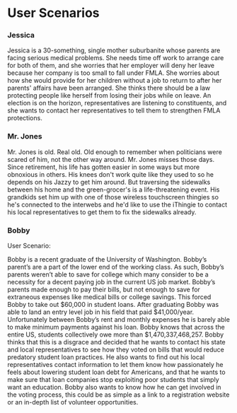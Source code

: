 # User Scenarios

### Jessica

Jessica is a 30-something, single mother suburbanite whose parents are facing serious medical problems. She needs time off work to arrange care for both of them, and she worries that her employer will deny her leave because her company is too small to fall under FMLA. She worries about how she would provide for her children without a job to return to after her parents' affairs have been arranged. She thinks there should be a law protecting people like herself from losing their jobs while on leave. An election is on the horizon, representatives are listening to constituents, and she wants to contact her representatives to tell them to strengthen FMLA protections.


### Mr. Jones

Mr. Jones is old. Real old. Old enough to remember when politicians were scared of him, not the other way around. Mr. Jones misses those days. Since retirement, his life has gotten easier in some ways but more obnoxious in others. His knees don't work quite like they used to so he depends on his Jazzy to get him around. But traversing the sidewalks between his home and the green-grocer's is a life-threatening event. His grandkids set him up with one of those wireless touchscreen thingies so he's connected to the interwebs and he'd like to use the iThingie to contact his local representatives to get them to fix the sidewalks already.

### Bobby
User Scenario:

Bobby is a recent graduate of the University of Washington. Bobby’s parent’s are a part of the lower end of the working class. As such, Bobby’s parents weren’t able to save for college which many consider to be a necessity for a decent paying job in the current US job market. Bobby’s parents made enough to pay their bills, but not enough to save for extraneous expenses like medical bills or college savings. This forced Bobby to take out $60,000 in student loans. After graduating Bobby was able to land an entry level job in his field that paid $41,000/year. Unfortunately between Bobby’s rent and monthly expenses he is barely able to make minimum payments against his loan. Bobby knows that across the entire US, students collectively owe more than $1,470,337,468,257. Bobby thinks that this is a disgrace and decided that he wants to contact his state and local representatives to see how they voted on bills that would reduce predatory student loan practices. He also wants to find out his local representatives contact information to let them know how passionately he feels about lowering student loan debt for Americans, and that he wants to make sure that loan companies stop exploiting poor students that simply want an education. Bobby also wants to know how he can get involved in the voting process, this could be as simple as a link to a registration website or an in-depth list of volunteer opportunities.
